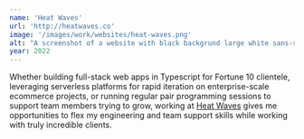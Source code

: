 ```yaml
---
name: 'Heat Waves'
url: 'http://heatwaves.co'
image: '/images/work/websites/heat-waves.png'
alt: "A screenshot of a website with black backgrund large white sans-serif lettering that says 'Heat Waves' as a header above an image of a cropped image of a shoulder and a face with dark brown skin, dark stubble, and glossy lips on a blurred light caramel brown background"
year: 2022
---
```

Whether building full-stack web apps in Typescript for Fortune 10 clientele, leveraging serverless platforms for rapid iteration on enterprise-scale ecommerce projects, or running regular pair programming sessions to support team members trying to grow, working at [Heat Waves](http://www.heatwaves.co) gives me opportunities to flex my engineering and team support skills while working with truly incredible clients.
